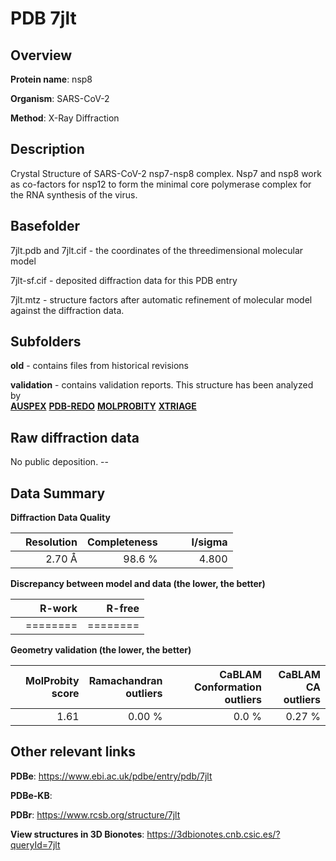 # PDB 7jlt

## Overview

**Protein name**: nsp8

**Organism**: SARS-CoV-2

**Method**: X-Ray Diffraction

## Description

Crystal Structure of SARS-CoV-2 nsp7-nsp8 complex. Nsp7 and nsp8 work as co-factors for nsp12 to form the minimal core polymerase complex for the RNA synthesis of the virus.

## Basefolder

7jlt.pdb and 7jlt.cif - the coordinates of the threedimensional molecular model

7jlt-sf.cif - deposited diffraction data for this PDB entry

7jlt.mtz - structure factors after automatic refinement of molecular model against the diffraction data.

## Subfolders



**old** - contains files from historical revisions

**validation** - contains validation reports. This structure has been analyzed by <br>[**AUSPEX**](https://github.com/thorn-lab/coronavirus_structural_task_force/tree/master/pdb/nsp8/SARS-CoV-2/7jlt/validation/auspex) [**PDB-REDO**](https://github.com/thorn-lab/coronavirus_structural_task_force/tree/master/pdb/nsp8/SARS-CoV-2/7jlt/validation/pdb-redo) [**MOLPROBITY**](https://github.com/thorn-lab/coronavirus_structural_task_force/tree/master/pdb/nsp8/SARS-CoV-2/7jlt/validation/molprobity) [**XTRIAGE**](https://github.com/thorn-lab/coronavirus_structural_task_force/blob/master/pdb/nsp8/SARS-CoV-2/7jlt/validation/Xtriage_output.log)   



## Raw diffraction data

No public deposition. --<br> 

## Data Summary
**Diffraction Data Quality**

|   | Resolution | Completeness| I/sigma |
|---|-------------:|----------------:|--------------:|
|   |2.70 Å|98.6  %|<img width=50/>4.800|

**Discrepancy between model and data (the lower, the better)**

|   | **R-work**| **R-free**   
|---|-------------:|----------------:|           
||========|========|

**Geometry validation (the lower, the better)**

|   |**MolProbity<br>score**| **Ramachandran<br>outliers** | **CaBLAM<br>Conformation outliers** | **CaBLAM<br>CA outliers** |
|---|-------------:|----------------:|----------------:|----------------:|
||  1.61|  0.00 %|0.0 %|0.27 %|

 

 



## Other relevant links 
**PDBe**:  https://www.ebi.ac.uk/pdbe/entry/pdb/7jlt

**PDBe-KB**:  
 
**PDBr**: https://www.rcsb.org/structure/7jlt 

**View structures in 3D Bionotes**: https://3dbionotes.cnb.csic.es/?queryId=7jlt

